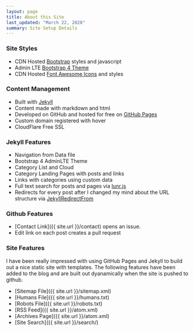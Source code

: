 ```yaml
---
layout: page
title: About this Site
last_updated: "March 22, 2020"
summary: Site Setup Details
---
```


### Site Styles

* CDN Hosted [Bootstrap](http://www.bootstrapcdn.com/) styles and javascript
* Admin LTE [Bootstrap 4 Theme](https://github.com/almasaeed2010/AdminLTE)
* CDN Hosted [Font Awesome Icons](http://www.bootstrapcdn.com/#fontawesome_tab) and styles

### Content Management

* Built with [Jekyll](http://jekyllrb.com)
* Content made with markdown and html
* Developed on GitHub and hosted for free on [GitHub Pages](https://pages.github.com)
* Custom domain registered with hover
* CloudFlare Free SSL

### Jekyll Features

* Navigation from Data file
* Bootstrap 4 AdminLTE Theme
* Category List and Cloud
* Category Landing Pages with posts and links
* Links with categories using custom data
* Full text search for posts and pages via [lunr.js](http://lunrjs.com/)
* Redirects for every post after I changed my mind about the URL structure via [JekyllRedirectFrom](https://github.com/jekyll/jekyll-redirect-from)

### Github Features

* [Contact Link]({{ site.url }}/contact) opens an issue.
* Edit link on each post creates a pull request

### Site Features

I have been really impressed with using GitHub Pages and Jekyll to build out a nice static site with templates. The following features have been added to the blog and are built out dyanamically when the site is pushed to github.

* [Sitemap File]({{ site.url }}/sitemap.xml)
* [Humans File]({{ site.url }}/humans.txt)
* [Robots File]({{ site.url }}/robots.txt)
* [RSS Feed]({{ site.url }}/atom.xml)
* [Archives Page]({{ site.url }}/atom.xml)
* [Site Search]({{ site.url }}/search/)
